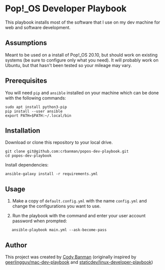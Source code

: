 # Pop!_OS Developer Playbook

This playbook installs most of the software that I use on my dev machine for web and software development.

## Assumptions

Meant to be used on a install of Pop!_OS 20.10, but should work on existing systems (be sure to configure only what you need). It will probably work on Ubuntu, but that hasn't been tested so your mileage may vary.

## Prerequisites

You will need `pip` and `ansible` installed on your machine which can be done with the following commands:

```console
sudo apt install python3-pip
pip install --user ansible
export PATH=$PATH:~/.local/bin
```

## Installation

Download or clone this repository to your local drive.

```console
git clone git@github.com:crbanman/popos-dev-playbook.git
cd popos-dev-playbook
```

Install dependencies:

```console
ansible-galaxy install -r requirements.yml
```

## Usage

1. Make a copy of `default.config.yml` with the name `config.yml` and change the configurations you want to use.

2. Run the playbook with the command and enter your user account password when prompted:

```console
   ansible-playbook main.yml --ask-become-pass
```

## Author

This project was created by [Cody Banman](https://github.com/crbanman) (originally inspired by [geerlingguy/mac-dev-playbook](https://github.com/geerlingguy/mac-dev-playbook) and [staticdev/linux-developer-playbook](https://github.com/staticdev/linux-developer-playbook))
